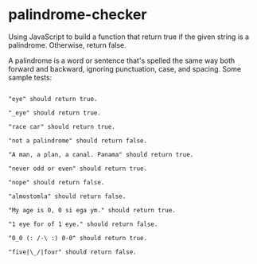 # palindrome-checker
Using JavaScript to build a function that return true if the given string is a palindrome. Otherwise, return false.

A palindrome is a word or sentence that's spelled the same way both forward and backward, ignoring punctuation, case, and spacing.
Some sample tests:
```

"eye" should return true.

"_eye" should return true.

"race car" should return true.

"not a palindrome" should return false.

"A man, a plan, a canal. Panama" should return true.

"never odd or even" should return true.

"nope" should return false.

"almostomla" should return false.

"My age is 0, 0 si ega ym." should return true.

"1 eye for of 1 eye." should return false.

"0_0 (: /-\ :) 0-0" should return true.

"five|\_/|four" should return false.
```
